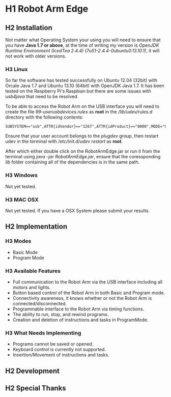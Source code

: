 # H1 Robot Arm Edge



## H2 Installation

Not matter what Operating System your using you will need to ensure that you have **Java 1.7 or above**, at the time of writing my version is
*OpenJDK Runtime Environment (IcedTea 2.4.4) (7u51-2.4.4-0ubuntu0.13.10.1)*, it will not work with older versions.

### H3 Linux

So far the software has tested successfully on Ubuntu 12.04 (32bit) with Orcale Java 1.7 and Ubuntu 13.10 (64bit) with OpenJDK Java 1.7.
It has been tested on the Raspberry Pi's Raspbian but there are some issues with *usb4java* that need to be resolved.

To be able to access the Robot Arm on the USB interface you will need to create the file *99-userusbdevices.rules* as **root** in the */lib/udev/rules.d* directory with the following contents:

```
SUBSYSTEM=="usb",ATTR{idVendor}=="1267",ATTR{idProduct}=="0000",MODE="0660",GROUP="plugdev"
```

Ensure that your user account belongs to the *plugdev* group, then restart udev in the terminal with */etc/init.d/udev restart* as **root**.

After which either double click on the RobotArmEdge.jar or run it from the terminal using *java -jar RobotArmEdge.jar*, ensure that the coressponding *lib* folder containing all of the dependencies is in the same path.

### H3 Windows

Not yet tested.

### H3 MAC OSX

Not yet tested. If you have a OSX System please submit your results.

## H2 Implementation

### H3 Modes

* Basic Mode
* Program Mode

### H3 Available Features

* Full communication to the Robot Arm via the USB interface including all motors and lights.
* Button based control of the Robot Arm in both Basic and Program mode.
* Connectivity awareness, it knows whether or not the Robot Arm is connected/disconnected.
* Programmable interface to the Robot Arm via timing functions.
* The ability to run, stop, and rewind programs.
* Creation and deletion of instructions and tasks in ProgramMode.

### H3 What Needs Implementing

* Programs cannot be saved or opened.
* Keyboard control is currently not supported.
* Insertion/Movement of instructions and tasks.

## H2 Development



## H2 Special Thanks


